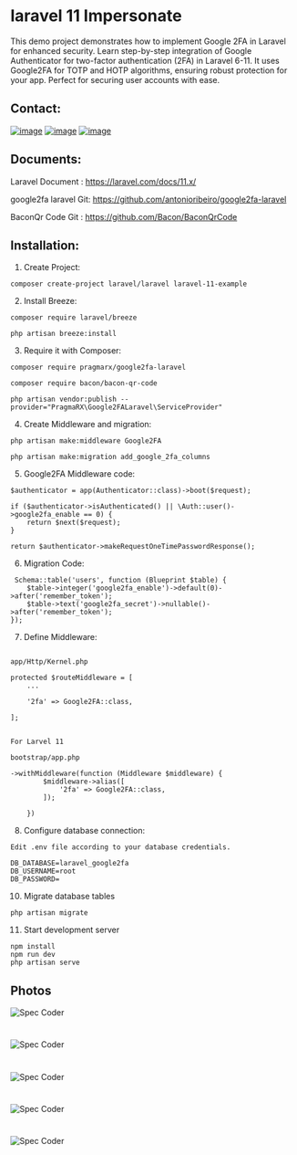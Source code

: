 # laravel 11 Impersonate
This demo project demonstrates how to implement Google 2FA in Laravel for enhanced security. Learn step-by-step integration of Google Authenticator for two-factor authentication (2FA) in Laravel 6-11. It uses Google2FA for TOTP and HOTP algorithms, ensuring robust protection for your app. Perfect for securing user accounts with ease.


## Contact:
[![image](https://img.shields.io/badge/Gmail-D14836?style=for-the-badge&logo=gmail&logoColor=white)](mailto:variyahardik11@gmail.com)
[![image](https://img.shields.io/badge/LinkedIn-0077B5?style=for-the-badge&logo=linkedin&logoColor=white)](https://www.linkedin.com/in/hardik-variya)
[![image](https://img.shields.io/badge/UpWork-6FDA44?style=for-the-badge&logo=Upwork&logoColor=white)](https://www.upwork.com/freelancers/variyahardik)


## Documents:

Laravel Document : https://laravel.com/docs/11.x/

google2fa laravel Git: https://github.com/antonioribeiro/google2fa-laravel

BaconQr Code Git : https://github.com/Bacon/BaconQrCode

## Installation:

1. Create Project:
```
composer create-project laravel/laravel laravel-11-example

```

2. Install Breeze:
```
composer require laravel/breeze

php artisan breeze:install
```

3. Require it with Composer:
```
composer require pragmarx/google2fa-laravel

composer require bacon/bacon-qr-code

php artisan vendor:publish --provider="PragmaRX\Google2FALaravel\ServiceProvider"

```

4. Create Middleware and migration:
```
php artisan make:middleware Google2FA

php artisan make:migration add_google_2fa_columns
```

5. Google2FA Middleware code:
```
$authenticator = app(Authenticator::class)->boot($request);

if ($authenticator->isAuthenticated() || \Auth::user()->google2fa_enable == 0) {
    return $next($request);
}

return $authenticator->makeRequestOneTimePasswordResponse();

```

6. Migration Code:
```
 Schema::table('users', function (Blueprint $table) {
    $table->integer('google2fa_enable')->default(0)->after('remember_token');
    $table->text('google2fa_secret')->nullable()->after('remember_token');
});
```


7. Define Middleware:
```

app/Http/Kernel.php

protected $routeMiddleware = [
    ...

    '2fa' => Google2FA::class,

];


For Larvel 11 

bootstrap/app.php

->withMiddleware(function (Middleware $middleware) {
        $middleware->alias([
            '2fa' => Google2FA::class,
        ]);

    })
```

8. Configure database connection:

```
Edit .env file according to your database credentials.

DB_DATABASE=laravel_google2fa
DB_USERNAME=root
DB_PASSWORD=
```

10. Migrate database tables
```
php artisan migrate
```

11. Start development server
```
npm install
npm run dev
php artisan serve
```

## Photos
![Spec Coder](https://i.postimg.cc/CLtdKNQv/google2fa-laravel-1.png)
#
![Spec Coder](https://i.postimg.cc/qMngznH4/google2fa-laravel-2.png)
#
![Spec Coder](https://i.postimg.cc/0N3qYW73/google2fa-laravel-3.png)
#
![Spec Coder](https://i.postimg.cc/Ss0vQw6y/google2fa-laravel-4.png)
#
![Spec Coder](https://i.postimg.cc/pXyY7sjk/google2fa-laravel-5.png)
